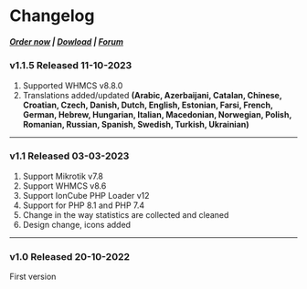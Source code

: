 # Changelog

#####  [Order now](https://puqcloud.com/index.php?rp=/store/whmcs-module-business-vpn) | [Dowload](http://download.puqcloud.com/WHMCS/servers/PUQ_WHMCS-Business-VPN/) | [Forum](https://panel.puqcloud.com/link.php?id=39)

### v1.1.5 Released 11-10-2023
1. Supported WHMCS v8.8.0
2. Translations added/updated **(Arabic, Azerbaijani, Catalan, Chinese, Croatian, Czech, Danish, Dutch, English, Estonian, Farsi, French, German, Hebrew, Hungarian, Italian, Macedonian, Norwegian, Polish,  Romanian, Russian, Spanish, Swedish, Turkish, Ukrainian)**

- - - - - -

### v1.1 Released 03-03-2023

1. Support Mikrotik v7.8
2. Support WHMCS v8.6
3. Support IonCube PHP Loader v12
4. Support for PHP 8.1 and PHP 7.4
5. Change in the way statistics are collected and cleaned
6. Design change, icons added

- - - - - -

### v1.0 Released 20-10-2022

First version
